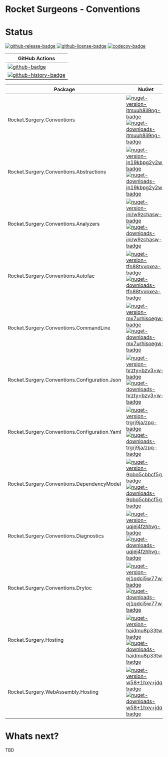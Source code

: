 # Rocket Surgeons - Conventions

# Status

<!-- badges -->

[![github-release-badge]][github-release]
[![github-license-badge]][github-license]
[![codecov-badge]][codecov]

<!-- badges -->

<!-- history badges -->

| GitHub Actions                    |
| --------------------------------- |
| [![github-badge]][github]         |
| [![github-history-badge]][github] |

<!-- history badges -->

<!-- nuget packages -->

| Package                                       | NuGet                                                                                          |
| --------------------------------------------- | ---------------------------------------------------------------------------------------------- |
| Rocket.Surgery.Conventions                    | [![nuget-version-jtmuuh8il9ng-badge]![nuget-downloads-jtmuuh8il9ng-badge]][nuget-jtmuuh8il9ng] |
| Rocket.Surgery.Conventions.Abstractions       | [![nuget-version-jn19kbpg2y2w-badge]![nuget-downloads-jn19kbpg2y2w-badge]][nuget-jn19kbpg2y2w] |
| Rocket.Surgery.Conventions.Analyzers          | [![nuget-version-jni/w9zchasw-badge]![nuget-downloads-jni/w9zchasw-badge]][nuget-jni/w9zchasw] |
| Rocket.Surgery.Conventions.Autofac            | [![nuget-version-tfn88tvvpxea-badge]![nuget-downloads-tfn88tvvpxea-badge]][nuget-tfn88tvvpxea] |
| Rocket.Surgery.Conventions.CommandLine        | [![nuget-version-mx7urhisoegw-badge]![nuget-downloads-mx7urhisoegw-badge]][nuget-mx7urhisoegw] |
| Rocket.Surgery.Conventions.Configuration.Json | [![nuget-version-hrzty+bzv3+w-badge]![nuget-downloads-hrzty+bzv3+w-badge]][nuget-hrzty+bzv3+w] |
| Rocket.Surgery.Conventions.Configuration.Yaml | [![nuget-version-trgrj9ja/zpq-badge]![nuget-downloads-trgrj9ja/zpq-badge]][nuget-trgrj9ja/zpq] |
| Rocket.Surgery.Conventions.DependencyModel    | [![nuget-version-9pbq5cbbcf5g-badge]![nuget-downloads-9pbq5cbbcf5g-badge]][nuget-9pbq5cbbcf5g] |
| Rocket.Surgery.Conventions.Diagnostics        | [![nuget-version-uqjej4fzhhvg-badge]![nuget-downloads-uqjej4fzhhvg-badge]][nuget-uqjej4fzhhvg] |
| Rocket.Surgery.Conventions.DryIoc             | [![nuget-version-ej1qdci5w77w-badge]![nuget-downloads-ej1qdci5w77w-badge]][nuget-ej1qdci5w77w] |
| Rocket.Surgery.Hosting                        | [![nuget-version-haidmu8p33tw-badge]![nuget-downloads-haidmu8p33tw-badge]][nuget-haidmu8p33tw] |
| Rocket.Surgery.WebAssembly.Hosting            | [![nuget-version-w58+1hxy+jdq-badge]![nuget-downloads-w58+1hxy+jdq-badge]][nuget-w58+1hxy+jdq] |

<!-- nuget packages -->

# Whats next?

TBD

<!-- generated references -->

[github-release]: https://github.com/RocketSurgeonsGuild/Conventions/releases/latest
[github-release-badge]: https://img.shields.io/github/release/RocketSurgeonsGuild/Conventions.svg?logo=github&style=flat 'Latest Release'
[github-license]: https://github.com/RocketSurgeonsGuild/Conventions/blob/master/LICENSE
[github-license-badge]: https://img.shields.io/github/license/RocketSurgeonsGuild/Conventions.svg?style=flat 'License'
[codecov]: https://codecov.io/gh/RocketSurgeonsGuild/Conventions
[codecov-badge]: https://img.shields.io/codecov/c/github/RocketSurgeonsGuild/Conventions.svg?color=E03997&label=codecov&logo=codecov&logoColor=E03997&style=flat 'Code Coverage'
[github]: https://github.com/RocketSurgeonsGuild/Conventions/actions?query=workflow%3Aci
[github-badge]: https://img.shields.io/github/workflow/status/RocketSurgeonsGuild/Conventions/ci.svg?label=github&logo=github&color=b845fc&logoColor=b845fc&style=flat 'GitHub Actions Status'
[github-history-badge]: https://buildstats.info/github/chart/RocketSurgeonsGuild/Conventions?includeBuildsFromPullRequest=false 'GitHub Actions History'
[nuget-jtmuuh8il9ng]: https://www.nuget.org/packages/Rocket.Surgery.Conventions/
[nuget-version-jtmuuh8il9ng-badge]: https://img.shields.io/nuget/v/Rocket.Surgery.Conventions.svg?color=004880&logo=nuget&style=flat-square 'NuGet Version'
[nuget-downloads-jtmuuh8il9ng-badge]: https://img.shields.io/nuget/dt/Rocket.Surgery.Conventions.svg?color=004880&logo=nuget&style=flat-square 'NuGet Downloads'
[nuget-jn19kbpg2y2w]: https://www.nuget.org/packages/Rocket.Surgery.Conventions.Abstractions/
[nuget-version-jn19kbpg2y2w-badge]: https://img.shields.io/nuget/v/Rocket.Surgery.Conventions.Abstractions.svg?color=004880&logo=nuget&style=flat-square 'NuGet Version'
[nuget-downloads-jn19kbpg2y2w-badge]: https://img.shields.io/nuget/dt/Rocket.Surgery.Conventions.Abstractions.svg?color=004880&logo=nuget&style=flat-square 'NuGet Downloads'
[nuget-jni/w9zchasw]: https://www.nuget.org/packages/Rocket.Surgery.Conventions.Analyzers/
[nuget-version-jni/w9zchasw-badge]: https://img.shields.io/nuget/v/Rocket.Surgery.Conventions.Analyzers.svg?color=004880&logo=nuget&style=flat-square 'NuGet Version'
[nuget-downloads-jni/w9zchasw-badge]: https://img.shields.io/nuget/dt/Rocket.Surgery.Conventions.Analyzers.svg?color=004880&logo=nuget&style=flat-square 'NuGet Downloads'
[nuget-tfn88tvvpxea]: https://www.nuget.org/packages/Rocket.Surgery.Conventions.Autofac/
[nuget-version-tfn88tvvpxea-badge]: https://img.shields.io/nuget/v/Rocket.Surgery.Conventions.Autofac.svg?color=004880&logo=nuget&style=flat-square 'NuGet Version'
[nuget-downloads-tfn88tvvpxea-badge]: https://img.shields.io/nuget/dt/Rocket.Surgery.Conventions.Autofac.svg?color=004880&logo=nuget&style=flat-square 'NuGet Downloads'
[nuget-mx7urhisoegw]: https://www.nuget.org/packages/Rocket.Surgery.Conventions.CommandLine/
[nuget-version-mx7urhisoegw-badge]: https://img.shields.io/nuget/v/Rocket.Surgery.Conventions.CommandLine.svg?color=004880&logo=nuget&style=flat-square 'NuGet Version'
[nuget-downloads-mx7urhisoegw-badge]: https://img.shields.io/nuget/dt/Rocket.Surgery.Conventions.CommandLine.svg?color=004880&logo=nuget&style=flat-square 'NuGet Downloads'
[nuget-hrzty+bzv3+w]: https://www.nuget.org/packages/Rocket.Surgery.Conventions.Configuration.Json/
[nuget-version-hrzty+bzv3+w-badge]: https://img.shields.io/nuget/v/Rocket.Surgery.Conventions.Configuration.Json.svg?color=004880&logo=nuget&style=flat-square 'NuGet Version'
[nuget-downloads-hrzty+bzv3+w-badge]: https://img.shields.io/nuget/dt/Rocket.Surgery.Conventions.Configuration.Json.svg?color=004880&logo=nuget&style=flat-square 'NuGet Downloads'
[nuget-trgrj9ja/zpq]: https://www.nuget.org/packages/Rocket.Surgery.Conventions.Configuration.Yaml/
[nuget-version-trgrj9ja/zpq-badge]: https://img.shields.io/nuget/v/Rocket.Surgery.Conventions.Configuration.Yaml.svg?color=004880&logo=nuget&style=flat-square 'NuGet Version'
[nuget-downloads-trgrj9ja/zpq-badge]: https://img.shields.io/nuget/dt/Rocket.Surgery.Conventions.Configuration.Yaml.svg?color=004880&logo=nuget&style=flat-square 'NuGet Downloads'
[nuget-9pbq5cbbcf5g]: https://www.nuget.org/packages/Rocket.Surgery.Conventions.DependencyModel/
[nuget-version-9pbq5cbbcf5g-badge]: https://img.shields.io/nuget/v/Rocket.Surgery.Conventions.DependencyModel.svg?color=004880&logo=nuget&style=flat-square 'NuGet Version'
[nuget-downloads-9pbq5cbbcf5g-badge]: https://img.shields.io/nuget/dt/Rocket.Surgery.Conventions.DependencyModel.svg?color=004880&logo=nuget&style=flat-square 'NuGet Downloads'
[nuget-uqjej4fzhhvg]: https://www.nuget.org/packages/Rocket.Surgery.Conventions.Diagnostics/
[nuget-version-uqjej4fzhhvg-badge]: https://img.shields.io/nuget/v/Rocket.Surgery.Conventions.Diagnostics.svg?color=004880&logo=nuget&style=flat-square 'NuGet Version'
[nuget-downloads-uqjej4fzhhvg-badge]: https://img.shields.io/nuget/dt/Rocket.Surgery.Conventions.Diagnostics.svg?color=004880&logo=nuget&style=flat-square 'NuGet Downloads'
[nuget-ej1qdci5w77w]: https://www.nuget.org/packages/Rocket.Surgery.Conventions.DryIoc/
[nuget-version-ej1qdci5w77w-badge]: https://img.shields.io/nuget/v/Rocket.Surgery.Conventions.DryIoc.svg?color=004880&logo=nuget&style=flat-square 'NuGet Version'
[nuget-downloads-ej1qdci5w77w-badge]: https://img.shields.io/nuget/dt/Rocket.Surgery.Conventions.DryIoc.svg?color=004880&logo=nuget&style=flat-square 'NuGet Downloads'
[nuget-haidmu8p33tw]: https://www.nuget.org/packages/Rocket.Surgery.Hosting/
[nuget-version-haidmu8p33tw-badge]: https://img.shields.io/nuget/v/Rocket.Surgery.Hosting.svg?color=004880&logo=nuget&style=flat-square 'NuGet Version'
[nuget-downloads-haidmu8p33tw-badge]: https://img.shields.io/nuget/dt/Rocket.Surgery.Hosting.svg?color=004880&logo=nuget&style=flat-square 'NuGet Downloads'
[nuget-w58+1hxy+jdq]: https://www.nuget.org/packages/Rocket.Surgery.WebAssembly.Hosting/
[nuget-version-w58+1hxy+jdq-badge]: https://img.shields.io/nuget/v/Rocket.Surgery.WebAssembly.Hosting.svg?color=004880&logo=nuget&style=flat-square 'NuGet Version'
[nuget-downloads-w58+1hxy+jdq-badge]: https://img.shields.io/nuget/dt/Rocket.Surgery.WebAssembly.Hosting.svg?color=004880&logo=nuget&style=flat-square 'NuGet Downloads'

<!-- generated references -->

<!-- nuke-data
github:
  owner: RocketSurgeonsGuild
  repository: Conventions
-->
